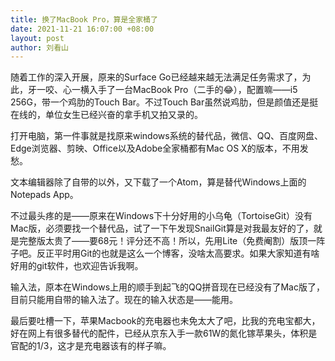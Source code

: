 ```yaml
---
title: 换了MacBook Pro，算是全家桶了
date: 2021-11-21 16:07:00 +08:00
layout: post
author: 刘看山
---
```


随着工作的深入开展，原来的Surface Go已经越来越无法满足任务需求了，为此，牙一咬、心一横入手了一台MacBook Pro（二手的😂），配置嘛——i5 256G，带一个鸡肋的Touch Bar。不过Touch Bar虽然说鸡肋，但是颜值还是挺在线的，单位女生已经兴奋的拿手机又拍又录的。

打开电脑，第一件事就是找原来windows系统的替代品，微信、QQ、百度网盘、Edge浏览器、剪映、Office以及Adobe全家桶都有Mac OS X的版本，不用发愁。

文本编辑器除了自带的以外，又下载了一个Atom，算是替代Windows上面的Notepads App。

不过最头疼的是——原来在Windows下十分好用的小乌龟（TortoiseGit）没有Mac版，必须要找一个替代品，试了一下午发现SnailGit算是对我最友好的了，就是完整版太贵了——要68元！评分还不高！所以，先用Lite（免费阉割）版顶一阵子吧。反正平时用Git的也就是这么一个博客，没啥太高要求。如果大家知道有啥好用的git软件，也欢迎告诉我啊。

输入法，原本在Windows上用的顺手到起飞的QQ拼音现在已经没有了Mac版了，目前只能用自带的输入法了。现在的输入状态是——能用。

最后要吐槽一下，苹果Macbook的充电器也未免太大了吧，比我的充电宝都大，好在网上有很多替代的配件，已经从京东入手一款61W的氮化镓苹果头，体积是官配的1/3，这才是充电器该有的样子嘛。
